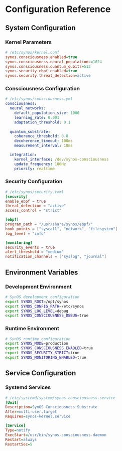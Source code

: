 # Configuration Reference

## System Configuration

### Kernel Parameters
```ini
# /etc/synos/kernel.conf
synos.consciousness.enabled=true
synos.consciousness.neural_populations=1024
synos.consciousness.quantum_qubits=512
synos.security.ebpf_enabled=true
synos.security.threat_detection=active
```

### Consciousness Configuration
```yaml
# /etc/synos/consciousness.yml
consciousness:
  neural_networks:
    default_population_size: 1000
    learning_rate: 0.001
    adaptation_threshold: 0.1
  
  quantum_substrate:
    coherence_threshold: 0.8
    decoherence_timeout: 100ms
    measurement_interval: 10ms

  integration:
    kernel_interface: /dev/synos-consciousness
    update_frequency: 100Hz
    priority: realtime
```

### Security Configuration
```toml
# /etc/synos/security.toml
[security]
enable_ebpf = true
threat_detection = "active"
access_control = "strict"

[ebpf]
program_path = "/usr/share/synos/ebpf/"
hook_points = ["syscall", "network", "filesystem"]
log_level = "info"

[monitoring]
security_events = true
alert_threshold = "medium"
notification_channels = ["syslog", "journal"]
```

## Environment Variables

### Development Environment
```bash
# SynOS development configuration
export SYNOS_ROOT=/opt/synos
export SYNOS_CONFIG_PATH=/etc/synos
export SYNOS_LOG_LEVEL=debug
export SYNOS_CONSCIOUSNESS_DEBUG=true
```

### Runtime Environment
```bash
# SynOS runtime configuration
export SYNOS_MODE=production
export SYNOS_CONSCIOUSNESS_ENABLED=true
export SYNOS_SECURITY_STRICT=true
export SYNOS_MONITORING_ENABLED=true
```

## Service Configuration

### Systemd Services
```ini
# /etc/systemd/system/synos-consciousness.service
[Unit]
Description=SynOS Consciousness Substrate
After=multi-user.target
Requires=synos-kernel.service

[Service]
Type=notify
ExecStart=/usr/bin/synos-consciousness-daemon
Restart=always
RestartSec=5
```
